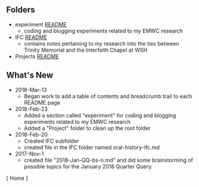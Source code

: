 
## Folders
- experiment [README](/experiment/README.md)
   - coding and blogging experiments related to my EMWC research
- IFC [README](/Projects/IFC/README.md)
   - contains notes pertaining to my research into the ties between Trinity Memorial and the Interfaith Chapel at WSH
- Projects [README](/Projects/README.md)

## What's New
- 2018-Mar-13
   - Began work to add a table of contents and breadcrumb trail to each README page
- 2018-Feb-23
  - Added a section called "experiment" for coding and blogging experiments related to my EMWC research
  - Added a "Project" folder to clean up the root folder
- 2018-Feb-20
  - Created IFC subfolder
  - created file in the IFC folder named oral-history-ifc.md
- 2017-Nov-1
  - created file "2018-Jan-QQ-bs-n.md" and did some brainstorming
    of possible topics for the January 2018 Quarter Query.

[ Home ]

